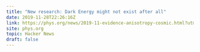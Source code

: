```yaml
---
title: "New research: Dark Energy might not exist after all"
date: 2019-11-28T22:26:16Z
link: https://phys.org/news/2019-11-evidence-anisotropy-cosmic.html?utm_medium=RSS&utm_source=hune
site: phys.org
topic: Hacker News
draft: false
---
```

